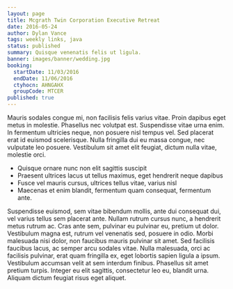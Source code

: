 ```yaml
---
layout: page
title: Mcgrath Twin Corporation Executive Retreat
date: 2016-05-24
author: Dylan Vance
tags: weekly links, java
status: published
summary: Quisque venenatis felis ut ligula.
banner: images/banner/wedding.jpg
booking:
  startDate: 11/03/2016
  endDate: 11/06/2016
  ctyhocn: AHNGAHX
  groupCode: MTCER
published: true
---
```

Mauris sodales congue mi, non facilisis felis varius vitae. Proin dapibus eget metus in molestie. Phasellus nec volutpat est. Suspendisse vitae urna enim. In fermentum ultricies neque, non posuere nisl tempus vel. Sed placerat erat id euismod scelerisque. Nulla fringilla dui eu massa congue, nec vulputate leo posuere. Vestibulum sit amet elit feugiat, dictum nulla vitae, molestie orci.

* Quisque ornare nunc non elit sagittis suscipit
* Praesent ultrices lacus ut tellus maximus, eget hendrerit neque dapibus
* Fusce vel mauris cursus, ultrices tellus vitae, varius nisl
* Maecenas et enim blandit, fermentum quam consequat, fermentum ante.

Suspendisse euismod, sem vitae bibendum mollis, ante dui consequat dui, vel varius tellus sem placerat ante. Nullam rutrum cursus nunc, a hendrerit metus rutrum ac. Cras ante sem, pulvinar eu pulvinar eu, pretium ut dolor. Vestibulum magna est, rutrum vel venenatis sed, posuere in odio. Morbi malesuada nisi dolor, non faucibus mauris pulvinar sit amet. Sed facilisis faucibus lacus, ac semper arcu sodales vitae. Nulla malesuada, orci ac facilisis pulvinar, erat quam fringilla ex, eget lobortis sapien ligula a ipsum. Vestibulum accumsan velit at sem interdum finibus. Phasellus sit amet pretium turpis. Integer eu elit sagittis, consectetur leo eu, blandit urna. Aliquam dictum feugiat risus eget aliquet.
